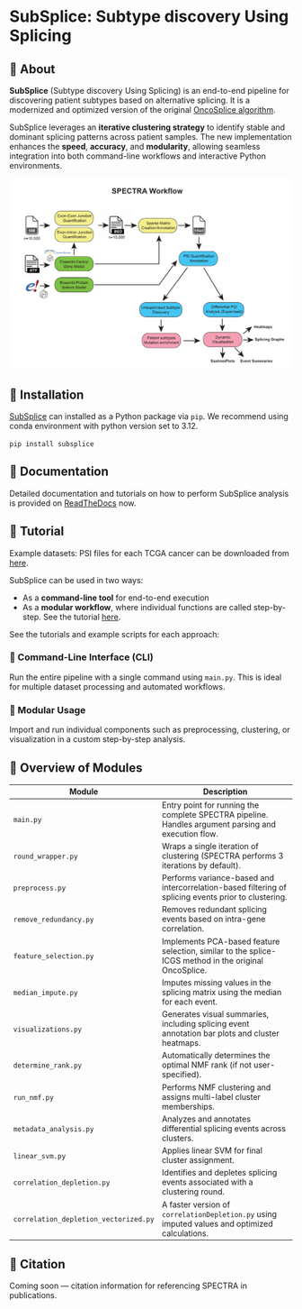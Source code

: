 # SubSplice: Subtype discovery Using Splicing


## 🔹 About

**SubSplice** (Subtype discovery Using Splicing) is an end-to-end pipeline for discovering patient subtypes based on alternative splicing. It is a modernized and optimized version of the original [OncoSplice algorithm](https://pubmed.ncbi.nlm.nih.gov/40333990/).

SubSplice leverages an **iterative clustering strategy** to identify stable and dominant splicing patterns across patient samples. The new implementation enhances the **speed**, **accuracy**, and **modularity**, allowing seamless integration into both command-line workflows and interactive Python environments.

![SubSplice Workflow](subsplice_workflow.png)

## 🔹 Installation

[SubSplice](https://pypi.org/project/subsplice/) can installed as a Python package via `pip`. We recommend using conda environment with python version set to 3.12. 

`pip install subsplice`


## 🔹 Documentation

Detailed documentation and tutorials on how to perform SubSplice analysis is provided on [ReadTheDocs](https://spectra-kairaveethakkar.readthedocs.io/en/latest/) now.


## 🔹 Tutorial
Example datasets: 
PSI files for each TCGA cancer can be downloaded from [here](https://www.synapse.org/Synapse:syn64934289). 

SubSplice can be used in two ways:
- As a **command-line tool** for end-to-end execution
- As a **modular workflow**, where individual functions are called step-by-step. See the tutorial [here](https://spectra-kairaveethakkar.readthedocs.io/en/latest/starting_with_psi.html).

See the tutorials and example scripts for each approach:

### 🔹 Command-Line Interface (CLI)

Run the entire pipeline with a single command using `main.py`. This is ideal for multiple dataset processing and automated workflows.

### 🔹 Modular Usage

Import and run individual components such as preprocessing, clustering, or visualization in a custom step-by-step analysis.

## 🔹 Overview of Modules

| Module | Description |
|--------|-------------|
| `main.py` | Entry point for running the complete SPECTRA pipeline. Handles argument parsing and execution flow. |
| `round_wrapper.py` | Wraps a single iteration of clustering (SPECTRA performs 3 iterations by default). |
| `preprocess.py` | Performs variance-based and intercorrelation-based filtering of splicing events prior to clustering. |
| `remove_redundancy.py` | Removes redundant splicing events based on intra-gene correlation. |
| `feature_selection.py` | Implements PCA-based feature selection, similar to the splice-ICGS method in the original OncoSplice. |
| `median_impute.py` | Imputes missing values in the splicing matrix using the median for each event. |
| `visualizations.py` | Generates visual summaries, including splicing event annotation bar plots and cluster heatmaps. |
| `determine_rank.py` | Automatically determines the optimal NMF rank (if not user-specified). |
| `run_nmf.py` | Performs NMF clustering and assigns multi-label cluster memberships. |
| `metadata_analysis.py` | Analyzes and annotates differential splicing events across clusters. |
| `linear_svm.py` | Applies linear SVM for final cluster assignment. |
| `correlation_depletion.py` | Identifies and depletes splicing events associated with a clustering round. |
| `correlation_depletion_vectorized.py` | A faster version of `correlationDepletion.py` using imputed values and optimized calculations. |

## 📖 Citation

Coming soon — citation information for referencing SPECTRA in publications.
